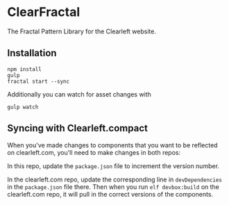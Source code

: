 # ClearFractal

The Fractal Pattern Library for the Clearleft website.

## Installation

    npm install
    gulp
    fractal start --sync

Additionally you can watch for asset changes with

    gulp watch

## Syncing with Clearleft.compact

When you've made changes to components that you want to be reflected on clearleft.com, you'll need to make changes in both repos:

In this repo, update the `package.json` file to increment the version number.

In the clearleft.com repo, update the corresponding line in `devDependencies` in the `package.json` file there. Then when you run `elf devbox:build` on the clearleft.com repo, it will pull in the correct versions of the components.
